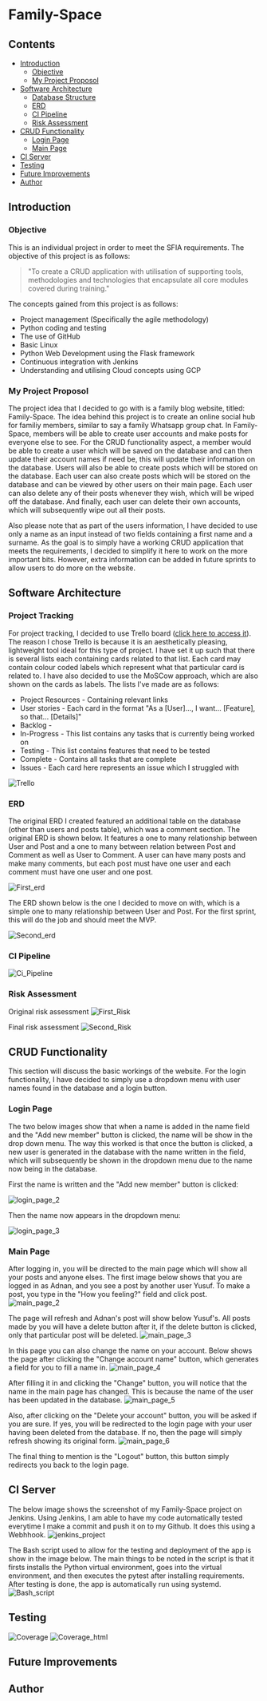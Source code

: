 #   **Family-Space**

## Contents
* [Introduction ](#introduction )
   * [Objective](#objective)
   * [My Project Proposol ](#my-project-proposol )
* [Software Architecture ](#software-architecture )
   * [Database Structure](#database-structure)
   * [ERD](#ci-pipeline)
   * [CI Pipeline](#ci-pipeline)
   * [Risk Assessment](#risk-assessment)
* [CRUD Functionality](#crud-functionality)
   * [Login Page](#login-page)
   * [Main Page](#main-page)
* [CI Server](#ci-server)
* [Testing](#testing)
* [Future Improvements](#future-improvements)
* [Author](#author)


## Introduction 
### Objective

This is an individual project in order to meet the SFIA requirements. The objective of this project is as follows: 

> "To create a CRUD application with utilisation of supporting tools, methodologies and technologies that encapsulate all core modules covered during training." 

The concepts gained from this project is as follows: 
* Project management (Specifically the agile methodology)
* Python coding and testing
* The use of GitHub
* Basic Linux
* Python Web Development using the Flask framework
* Continuous integration with Jenkins
* Understanding and utilising Cloud concepts using GCP


### My Project Proposol 
The project idea that I decided to go with is a family blog website, titled: Family-Space. The idea behind this project is to create an online social hub for familiy members, similar to say a family Whatsapp group chat. In Family-Space, members will be able to create user accounts and make posts for everyone else to see. For the CRUD functionality aspect, a member would be able to create a user which will be saved on the database and can then update their account names if need be, this will update their information on the database. Users will also be able to create posts which will be stored on the database. Each user can also create posts which will be stored on the database and can be viewed by other users on their main page. Each user can also delete any of their posts whenever they wish, which will be wiped off the database. And finally, each user can delete their own accounts, which will subsequently wipe out all their posts.

Also please note that as part of the users information, I have decided to use only a name as an input instead of two fields containing a first name and a surname. As the goal is to simply have a working CRUD application that meets the requirements, I decided to simplify it here to work on the more important bits. However, extra information can be added in future sprints to allow users to do more on the website.

## Software Architecture 

### Project Tracking 
For project tracking, I decided to use Trello board ([click here to access it](https://trello.com/b/FjcXT6ji/family-space)). The reason I chose Trello is because it is an aesthetically pleasing, lightweight tool ideal for this type of project. I have set it up such that there is several lists each containing cards related to that list. Each card may contain colour coded labels which represent what that particular card is related to. I have also decided to use the MoSCow approach, which are also shown on the cards as labels. The lists I've made are as follows: 

* Project Resources - Containing relevant links
* User stories - Each card in the format "As a [User]..., I want... [Feature], so that... [Details]"
* Backlog - 
* In-Progress - This list contains any tasks that is currently being worked on
* Testing - This list contains features that need to be tested
* Complete - Contains all tasks that are complete
* Issues - Each card here represents an issue which I struggled with

![Trello](https://user-images.githubusercontent.com/73299366/103594241-fe910800-4eef-11eb-8c7e-d92fcff145f1.JPG)

### ERD
The original ERD I created featured an additional table on the database (other than users and posts table), which was a comment section. The original ERD is shown below. It features a one to many relationship between User and Post and a one to many between relation between Post and Comment as well as User to Comment. A user can have many posts and make many comments, but each post must have one user and each comment must have one user and one post. 

![First_erd](https://user-images.githubusercontent.com/73299366/103592952-54fc4780-4eec-11eb-9de1-604bd0230630.JPG)

The ERD shown below is the one I decided to move on with, which is a simple one to many relationship between User and Post. For the first sprint, this will do the job and should meet the MVP.

![Second_erd](https://user-images.githubusercontent.com/73299366/103592969-5fb6dc80-4eec-11eb-8e33-332d4f90279d.JPG)

### CI Pipeline

![Ci_Pipeline](https://user-images.githubusercontent.com/73299366/103595546-a0662400-4ef3-11eb-9a26-09ad8a2478ef.JPG)

### Risk Assessment
Original risk assessment
![First_Risk](https://user-images.githubusercontent.com/73299366/103595638-d7d4d080-4ef3-11eb-8cb9-75a797be5f0a.JPG)

Final risk assessment
![Second_Risk](https://user-images.githubusercontent.com/73299366/103595659-e15e3880-4ef3-11eb-99be-5fcea22be88c.JPG)

## CRUD Functionality 
This section will discuss the basic workings of the website. For the login functionality, I have decided to simply use a dropdown menu with user names found in the database and a login button. 

### Login Page

The two below images show that when a name is added in the name field and the "Add new member" button is clicked, the name will be show in the drop down menu. The way this worked is that once the button is clicked, a new user is generated in the database with the name written in the field, which will subsequently be shown in the dropdown menu due to the name now being in the database.

First the name is written and the "Add new member" button is clicked:

![login_page_2](https://user-images.githubusercontent.com/73299366/103596066-f5566a00-4ef4-11eb-9d40-ded29d54fc14.JPG)

Then the name now appears in the dropdown menu:

![login_page_3](https://user-images.githubusercontent.com/73299366/103596073-f8e9f100-4ef4-11eb-947f-4366b60756ce.JPG)

### Main Page
After logging in, you will be directed to the main page which will show all your posts and anyone elses. The first image below shows that you are logged in as Adnan, and you see a post by another user Yusuf. To make a post, you type in the "How you feeling?" field and click post.
![main_page_2](https://user-images.githubusercontent.com/73299366/103596110-1028de80-4ef5-11eb-9364-77730fc47304.JPG)

The page will refresh and Adnan's post will show below Yusuf's. All posts made by you will have a delete button after it, if the delete button is clicked, only that particular post will be deleted. 
![main_page_3](https://user-images.githubusercontent.com/73299366/103596113-11f2a200-4ef5-11eb-8670-4b0964cdcdb2.JPG)

In this page you can also change the name on your account. Below shows the page after clicking the "Change account name" button, which generates a field for you to fill a name in.
![main_page_4](https://user-images.githubusercontent.com/73299366/103596117-1454fc00-4ef5-11eb-9196-f36b7e215bf7.JPG)

After filling it in and clicking the "Change" button, you will notice that the name in the main page has changed. This is because the name of the user has been updated in the database.
![main_page_5](https://user-images.githubusercontent.com/73299366/103596124-174fec80-4ef5-11eb-8903-b83cad2c6b49.JPG)

Also, after clicking on the "Delete your account" button, you will be asked if you are sure. If yes, you will be redirected to the login page with your user having been deleted from the database. If no, then the page will simply refresh showing its original form.
![main_page_6](https://user-images.githubusercontent.com/73299366/103596129-1919b000-4ef5-11eb-8000-cb3e5a50447b.JPG)

The final thing to mention is the "Logout" button, this button simply redirects you back to the login page.

## CI Server
The below image shows the screenshot of my Family-Space project on Jenkins. Using Jenkins, I am able to have my code automatically tested everytime I make a commit and push it on to my Github. It does this using a Webhhook. 
![jenkins_project](https://user-images.githubusercontent.com/73299366/103598019-862f4480-4ef9-11eb-855f-4aaaaefe3140.JPG)

The Bash script used to allow for the testing and deployment of the app is show in the image below. The main things to be noted in the script is that it firsts installs the Python virtual environment, goes into the virtual environment, and then executes the pytest after installing requirements. After testing is done, the app is automatically run using systemd.
![Bash_script](https://user-images.githubusercontent.com/73299366/103598040-90514300-4ef9-11eb-868a-d81a9179d9c0.JPG)


## Testing
![Coverage](https://user-images.githubusercontent.com/73299366/103598058-96472400-4ef9-11eb-8563-0d525e591cf5.JPG)
![Coverage_html](https://user-images.githubusercontent.com/73299366/103598061-9810e780-4ef9-11eb-97d2-c48969b86672.JPG)

## Future Improvements

## Author



